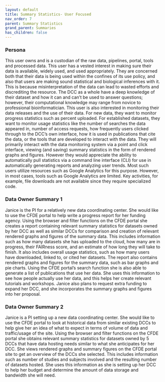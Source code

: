 ```yaml
---
layout: default
title: Summary Statistics- User Focused
nav_order: 7
parent: Summary Statistics
grand_parent: Summaries
has_children: false
---
```


### Persona
This user owns and is a custodian of the raw data, pipelines, portal, tools and processed data. This user has a vested interest in making sure their data is available, widely used, and used appropriately. They are concerned both that their data is being used within the confines of its use policy, and also that users are making sound statistical and biological inferences with it. This is because misinterpretation of the data can lead to wasted efforts and discrediting the resource. The DCC as a whole have a deep knowledge of their dataset and how it can and can’t be used to answer questions; however, their computational knowledge may range from novice to professional bioinformatician. This user is also interested in monitoring their data releases and the use of their data. For new data, they want to monitor progress statistics such as percent uploaded. For established datasets, they want to monitor usage statistics like the number of searches the data appeared in, number of access requests, how frequently users clicked through to the DCC’s own interface, how it is used in publications that cite the data, or the tools that are developed to interact with the data. They will primarily interact with the data monitoring system via a point and click interface, viewing (and saving) summary statistics in the form of rendered graphs and figures. However they would appreciate the ability to automatically pull statistics via a command line interface (CLI) for use in automatically generating reports and analyzing user trends. Most such users utilize resources such as Google Analytics for this purpose. However, in most cases, tools such as Google Analytics are limited. Key activities, for example, file downloads are not available since they require specialized code.

### Data Owner Summary 1
Janice is the PI for a relatively new data coordinating center. She would like to use the CFDE portal to help write a progress report for her funding agency. Using the browser and filter functions on the CFDE portal she creates a report containing relevant summary statistics for datasets owned by her DCC as well as similar DCCs for comparison and creation of relevant rendered graphs and figures of the summary data.  This includes information such as how many datasets she has uploaded to the cloud, how many are in progress, their FAIRness score, and an estimate of how long they will take to finish. It also includes overall usage statistics, such as how many users have downloaded, linked to, or cited her datasets. The report also contains rendered graphs and figures for the summary data, such as bar graphs and pie charts. Using the CFDE portal’s search function she is also able to generate a list of publications that use her data. She uses this information to see how people actually use her data, and this helps her create relevant tutorials and workshops. Janice also plans to request extra funding to expand her DCC, and she incorporates the summary graphs and figures into her proposal.

### Data Owner Summary 2
Janice is a PI setting up a new data coordinating center. She would like to use the CFDE portal to look at historical data from similar existing DCCs to help give her an idea of what to expect in terms of volume of data and traffic/usage of the site. Using the browser and filter functions on the CFDE portal she obtains relevant summary statistics for datasets owned by 5 DCCs that have data hosting needs similar to what she anticipates for her DCC. She views rendered graphs and summary figures on the CFDE portal site to get an overview of the DCCs she selected. This includes information such as number of studies and subjects involved and the resulting number of datasets hosted. She uses this information as she is setting up her DCC to help her budget and determine the amount of data storage and bandwidth she will need.
